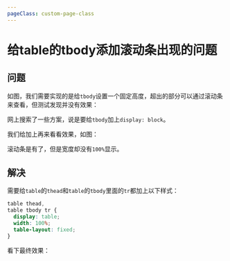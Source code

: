 ```yaml
---
pageClass: custom-page-class
---
```


# 给table的tbody添加滚动条出现的问题

## 问题

如图，我们需要实现的是给`tbody`设置一个固定高度，超出的部分可以通过滚动条来查看，但测试发现并没有效果：

<img-show url="/images/css/1.png" />

网上搜索了一些方案，说是要给`tbody`加上`display: block`。

我们给加上再来看看效果，如图：

<img-show url="/images/css/2.png" />

滚动条是有了，但是宽度却没有`100%`显示。

## 解决

需要给`table`的`thead`和`table`的`tbody`里面的`tr`都加上以下样式：

```css
table thead,
table tbody tr {
  display: table;
  width: 100%;
  table-layout: fixed;
}
```

看下最终效果：

<img-show url="/images/css/3.png" />